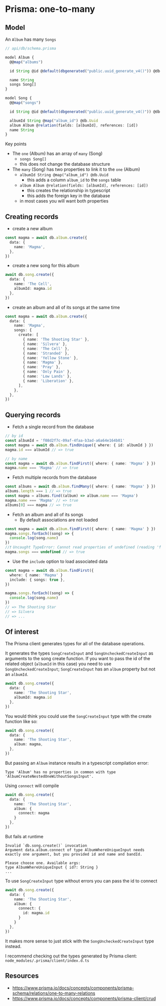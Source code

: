 # Prisma: one-to-many

## Model

An `Album` has many `Songs`

```ts
// api/db/schema.prisma

model Album {
  @@map("albums")

  id String @id @default(dbgenerated("public.uuid_generate_v4()")) @db.Uuid

  name String
  songs Song[]
}

model Song {
  @@map("songs")

  id String @id @default(dbgenerated("public.uuid_generate_v4()")) @db.Uuid

  albumId String @map("album_id") @db.Uuid
  album Album @relation(fields: [albumId], references: [id])
  name String
}
```

Key points
- The `one` (Album) has an array of `many` (Song)
  - `songs Song[]`
  - this does not change the database structure
- The `many` (Song) has two properties to link it to the `one` (Album)
  - `albumId String @map("album_id") @db.Uuid`
    - this adds a column `album_id` to the `songs` table
  - `album Album @relation(fields: [albumId], references: [id])`
    - this creates the relationship in typescript
    - this adds the foreign key in the database
  - in most cases you will want both properties

## Creating records

- create a new album

```ts
const magma = await db.album.create({
  data: {
    name: 'Magma',
  },
})
```
- create a new song for this album

```ts
await db.song.create({
  data: {
    name: 'The Cell',
    albumId: magma.id
  },
})
```

- create an album and all of its songs at the same time

```ts
const magma = await db.album.create({
  data: {
    name: 'Magma',
    songs: {
      create: [
        { name: 'The Shooting Star' },
        { name: 'Silvera' },
        { name: 'The Cell' },
        { name: 'Stranded' },
        { name: 'Yellow Stone' },
        { name: 'Magma' },
        { name: 'Pray' },
        { name: 'Only Pain' },
        { name: 'Low Lands' },
        { name: 'Liberation' },
      ],
    },
  },
})
```


## Querying records

- Fetch a single record from the database

```ts
// by id
const albumId = 'f08d2f7c-09af-4faa-b3ad-a6a64e164b01'
const magma = await db.album.findUnique({ where: { id: albumId } })
magma.id === albumId // => true

// by name
const magma = await db.album.findFirst({ where: { name: 'Magma' } })
magma.name === 'Magma' // => true
```

- Fetch multiple records from the database

```ts
const albums = await db.album.findMany({ where: { name: 'Magma' } })
albums.length === 1 // => true
const magma = albums.find((album) => album.name === 'Magma')
magma.name === 'Magma' // => true
albums[0] === magma // => true
```

- Fetch an album and all of its songs
  - By default associations are not loaded

```ts
const magma = await db.album.findFirst({ where: { name: 'Magma' } })
magma.songs.forEach((song) => {
  console.log(song.name)
})
//❗️ Uncaught TypeError: Cannot read properties of undefined (reading 'forEach')
magma.songs === undefined // => true
```

- Use the `include` option to load associated data

```ts
const magma = await db.album.findFirst({
  where: { name: 'Magma' }
  include: { songs: true },
})

magma.songs.forEach((song) => {
  console.log(song.name)
})
// => The Shooting Star
// => Silvera
// => ...
```

## Of interest

The Prisma client generates types for all of the database operations.

It generates the types `SongCreateInput` and `SongUncheckedCreateInput` as arguments to the song create function. If you want to pass the id of the related object (`albumId` in this case) you need to use `SongUncheckedCreateInput`;  `SongCreateInput` has an `album` property but not an `albumId`.

```ts
await db.song.create({
  data: {
    name: 'The Shooting Star',
    albumId: magma.id
  },
})
```

You would think you could use the `SongCreateInput` type with the create function like so:

```ts
await db.song.create({
  data: {
    name: 'The Shooting Star',
    album: magma,
  },
})
```

But passing an `Album` instance results in a typescript compilation error:

`Type 'Album' has no properties in common with type 'AlbumCreateNestedOneWithoutSongsInput'.`

Using `connect` will compile

```ts
await db.song.create({
  data: {
    name: 'The Shooting Star',
    album: {
      connect: magma
    }
  },
})
```

But fails at runtime

```
Invalid `db.song.create()` invocation
Argument data.album.connect of type AlbumWhereUniqueInput needs exactly one argument, but you provided id and name and bandId.

Please choose one. Available args:
type AlbumWhereUniqueInput { id?: String }
...
```

To use `SongCreateInput` type without errors you can pass the id to connect

```ts
await db.song.create({
  data: {
    name: 'The Shooting Star',
    album: {
      connect: {
        id: magma.id
      }
    }
  },
})
```

It makes more sense to just stick with the `SongUncheckedCreateInput` type instead.

I recommend checking out the types generated by Prisma client: `node_modules/.prisma/client/index.d.ts`

## Resources

- https://www.prisma.io/docs/concepts/components/prisma-schema/relations/one-to-many-relations
- https://www.prisma.io/docs/concepts/components/prisma-client/crud
